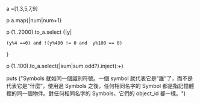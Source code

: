 a =[1,3,5,7,9]

p a.map{|num|num+1}

p (1..2000).to_a.select {|y|

	(y%4 ==0) and !(y%400 != 0 and  y%100 == 0)

}

p (1..100).to_a.select{|sum|sum.odd?}.inject(:+)

puts ("Symbols 就如同一個識別符號。一個 symbol 就代表它是”誰”了，而不是代表它是”什麼”，使用過 Symbols 之後，任何相同名字的 Symbol 都是指記憶體裡的同一個物件。對任何相同名字的 Symbols，它們的 object_id 都一樣。")